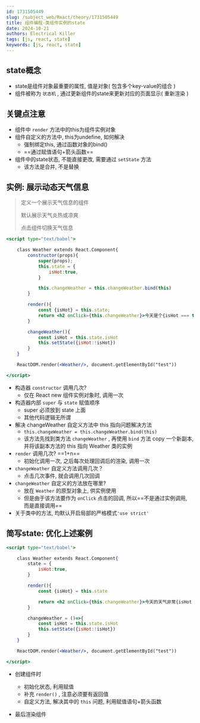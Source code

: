 ```yaml
---
id: 1731505449
slug: /subject_web/React/theory/1731505449
title: 组件编程-类组件实例的state
date: 2024-10-21
authors: Electrical Killer
tags: [js, react, state]
keywords: [js, react, state]
---
```


## state概念

- state是组件对象最重要的属性, 值是对象( 包含多个key-value的组合 )
- 组件被称为 `状态机` , 通过更新组件的state来更新对应的页面显示( 重新渲染 )

## 关键点注意

- 组件中 `render` 方法中的this为组件实例对象
- 组件自定义的方法中, this为undefine, 如何解决
    - 强制绑定this, 通过函数对象的bind()
    - ==通过赋值语句+箭头函数==
- 组件中的state状态, 不能直接更改, 需要通过 `setState` 方法
    - 该方法是合并, 不是替换

## 实例: 展示动态天气信息

> 定义一个展示天气信息的组件
>
> 默认展示天气炎热或凉爽
>
> 点击组件切换天气信息

```jsx
<script type="text/babel">

    class Weather extends React.Component{
        constructor(props){
            super(props);
            this.state = {
                isHot:true,
            }

            this.changeWeather = this.changeWeather.bind(this)
        }

        render(){
            const {isHot} = this.state;
            return <h2 onClick={this.changeWeather}>今天是个{isHot === true?"炎热":"凉爽"}的天气</h2>
        }

        changeWeather(){
            const isHot = this.state.isHot
            this.setState({isHot:!isHot})
        }
    }

    ReactDOM.render(<Weather/>, document.getElementById("test"))

</script>
```

- 构造器 `constructor` 调用几次?
    - 仅在 React new 组件实例对象时, 调用一次
- 构造器内部 `super` 与 `state` 赋值顺序
    - super 必须放到 state 上面
    - 其他代码逻辑无所谓
- 解决 changeWeather 自定义方法中 this 指向问题解决方法
    - `this.changeWeather = this.changeWeather.bind(this)`
    - 该方法先找到类方法 `changeWeather` , 再使用 `bind` 方法 copy 一个新副本, 并将该副本方法的 this 指向 Weather 类的实例
- `render` 调用几次?  ==1+n==
    - 初始化调用一次, 之后每次处理回调后的渲染, 调用一次
- `changeWeather` 自定义方法调用几次？
    - 点击几次事件, 就会调用几次回调
- `changeWeather` 自定义的方法放在哪里?
    - 放在 `Weather` 的原型对象上, 供实例使用
    - 但是由于该方法要作为 `onClick` 点击的回调, 所以==不是通过实例调用, 而是直接调用==
- 关于类中的方法, 均默认开启局部的严格模式`'use strict'`

## 简写state: 优化上述案例

```jsx
<script type="text/babel">

    class Weather extends React.Component{
        state = {
            isHot:true,
        }

        render(){
            const {isHot} = this.state

            return <h2 onClick={this.changeWeather}>今天的天气非常{isHot === true ? "炎热": "凉爽"}</h2>
        }

        changeWeather = ()=>{
            const isHot = this.state.isHot
            this.setState({isHot:!isHot})
        }
    }

    ReactDOM.render(<Weather/>, document.getElementById("test"))

</script>
```

- 创建组件时
    - 初始化状态, 利用赋值
    - 补充 `render()` , 注意必须要有返回值
    - 自定义方法, 解决其中的 `this` 问题, 利用赋值语句+箭头函数

- 最后渲染组件